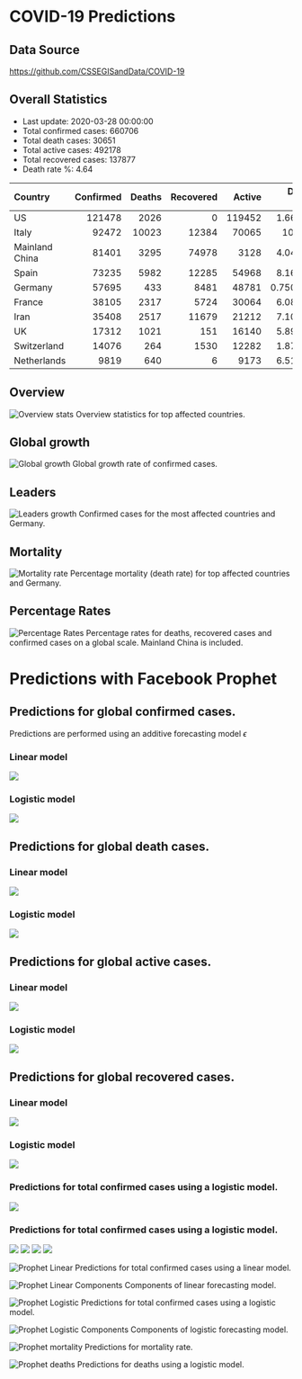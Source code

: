 # COVID-19 Predictions

## Data Source
https://github.com/CSSEGISandData/COVID-19

## Overall Statistics

- Last update: 2020-03-28 00:00:00
- Total confirmed cases: 660706
- Total death cases: 30651
- Total active cases: 492178
- Total recovered cases: 137877
- Death rate %: 4.64

 | Country        |   Confirmed |   Deaths |   Recovered |   Active |   Death Rate |   Recovery Rate |
|:---------------|------------:|---------:|------------:|---------:|-------------:|----------------:|
| US             |      121478 |     2026 |           0 |   119452 |     1.66779  |        0        |
| Italy          |       92472 |    10023 |       12384 |    70065 |    10.839    |       13.3922   |
| Mainland China |       81401 |     3295 |       74978 |     3128 |     4.04786  |       92.1094   |
| Spain          |       73235 |     5982 |       12285 |    54968 |     8.16823  |       16.7748   |
| Germany        |       57695 |      433 |        8481 |    48781 |     0.750498 |       14.6997   |
| France         |       38105 |     2317 |        5724 |    30064 |     6.08057  |       15.0217   |
| Iran           |       35408 |     2517 |       11679 |    21212 |     7.10856  |       32.9841   |
| UK             |       17312 |     1021 |         151 |    16140 |     5.89764  |        0.872227 |
| Switzerland    |       14076 |      264 |        1530 |    12282 |     1.87553  |       10.8696   |
| Netherlands    |        9819 |      640 |           6 |     9173 |     6.51798  |        0.061106 |


## Overview 
![Overview stats](images/eda/overview.png?raw=true "Overview")
Overview statistics for top affected countries.

## Global growth
![Global growth](images/eda/overall.png?raw=true "Global growth")
Global growth rate of confirmed cases.

## Leaders
![Leaders growth](images/eda/leaders.png?raw=true "Leaders growth")
Confirmed cases for the most affected countries and Germany.

## Mortality
![Mortality rate](images/eda/mortality.png?raw=true "Mortality rate")
Percentage mortality (death rate) for top affected countries and Germany.

## Percentage Rates
![Percentage Rates](images/eda/rates.png?raw=true "Percentage rates")
Percentage rates for deaths, recovered cases and confirmed cases on a global scale. Mainland China is included.

# Predictions with Facebook Prophet

## Predictions for global confirmed cases.

Predictions are performed using an additive forecasting model
$\epsilon$

### Linear model
![](images/predictions/)

### Logistic model
![](images/predictions/)

## Predictions for global death cases.

### Linear model
![](images/predictions/)

### Logistic model
![](images/predictions/)

## Predictions for global active cases.

### Linear model
![](images/predictions/)

### Logistic model
![](images/predictions/)

## Predictions for global recovered cases.

### Linear model
![](images/predictions/)

### Logistic model
![](images/predictions/)





### Predictions for total confirmed cases using a logistic model.
![](images/predictions/)

### Predictions for total confirmed cases using a logistic model.
![](images/predictions/)
![](images/predictions/)
![](images/predictions/)
![](images/predictions/)



![Prophet Linear](images/predictions/prophet_linear_confirmed.png)
Predictions for total confirmed cases using a linear model.

![Prophet Linear Components](images/prophet_linear_confirmed_components.png "Components")
Components of linear forecasting model.

![Prophet Logistic](images/prophet_logistic_confirmed.png "Predictions")
Predictions for total confirmed cases using a logistic model.

![Prophet Logistic Components](images/prophet_logistic_confirmed_components.png "Components")
Components of logistic forecasting model.

![Prophet mortality](images/prophet_mortality.png "Predictions mortality rate")
Predictions for mortality rate.

![Prophet deaths](images/prophet_deaths.png "Predictions deaths")
Predictions for deaths using a logistic model.
